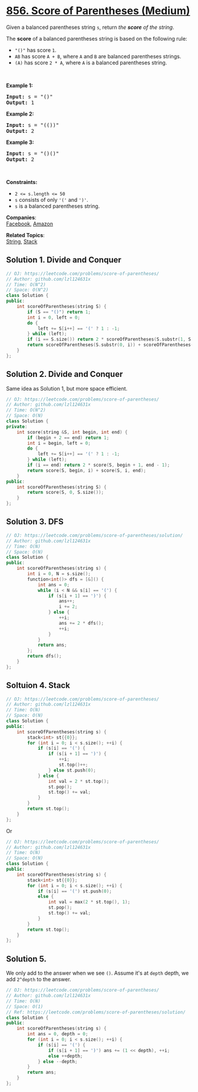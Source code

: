 # [856. Score of Parentheses (Medium)](https://leetcode.com/problems/score-of-parentheses/)

<p>Given a balanced parentheses string <code>s</code>, return <em>the <strong>score</strong> of the string</em>.</p>

<p>The <strong>score</strong> of a balanced parentheses string is based on the following rule:</p>

<ul>
	<li><code>"()"</code> has score <code>1</code>.</li>
	<li><code>AB</code> has score <code>A + B</code>, where <code>A</code> and <code>B</code> are balanced parentheses strings.</li>
	<li><code>(A)</code> has score <code>2 * A</code>, where <code>A</code> is a balanced parentheses string.</li>
</ul>

<p>&nbsp;</p>
<p><strong>Example 1:</strong></p>

<pre><strong>Input:</strong> s = "()"
<strong>Output:</strong> 1
</pre>

<p><strong>Example 2:</strong></p>

<pre><strong>Input:</strong> s = "(())"
<strong>Output:</strong> 2
</pre>

<p><strong>Example 3:</strong></p>

<pre><strong>Input:</strong> s = "()()"
<strong>Output:</strong> 2
</pre>

<p>&nbsp;</p>
<p><strong>Constraints:</strong></p>

<ul>
	<li><code>2 &lt;= s.length &lt;= 50</code></li>
	<li><code>s</code> consists of only <code>'('</code> and <code>')'</code>.</li>
	<li><code>s</code> is a balanced parentheses string.</li>
</ul>


**Companies**:  
[Facebook](https://leetcode.com/company/facebook), [Amazon](https://leetcode.com/company/amazon)

**Related Topics**:  
[String](https://leetcode.com/tag/string/), [Stack](https://leetcode.com/tag/stack/)

## Solution 1. Divide and Conquer

```cpp
// OJ: https://leetcode.com/problems/score-of-parentheses/
// Author: github.com/lzl124631x
// Time: O(N^2)
// Space: O(N^2)
class Solution {
public:
    int scoreOfParentheses(string S) {
        if (S == "()") return 1;
        int i = 0, left = 0;
        do {
            left += S[i++] == '(' ? 1 : -1;
        } while (left);
        if (i == S.size()) return 2 * scoreOfParentheses(S.substr(1, S.size() - 2));
        return scoreOfParentheses(S.substr(0, i)) + scoreOfParentheses(S.substr(i));
    }
};
```

## Solution 2. Divide and Conquer

Same idea as Solution 1, but more space efficient.

```cpp
// OJ: https://leetcode.com/problems/score-of-parentheses/
// Author: github.com/lzl124631x
// Time: O(N^2)
// Space: O(N)
class Solution {
private:
    int score(string &S, int begin, int end) {
        if (begin + 2 == end) return 1;
        int i = begin, left = 0;
        do {
            left += S[i++] == '(' ? 1 : -1;
        } while (left);
        if (i == end) return 2 * score(S, begin + 1, end - 1);
        return score(S, begin, i) + score(S, i, end);
    }
public:
    int scoreOfParentheses(string S) {
        return score(S, 0, S.size());
    }
};
```

## Solution 3. DFS

```cpp
// OJ: https://leetcode.com/problems/score-of-parentheses/solution/
// Author: github.com/lzl124631x
// Time: O(N)
// Space: O(N)
class Solution {
public:
    int scoreOfParentheses(string s) {
        int i = 0, N = s.size();
        function<int()> dfs = [&]() {
            int ans = 0;
            while (i < N && s[i] == '(') {
                if (s[i + 1] == ')') {
                    ans++;
                    i += 2;
                } else {
                    ++i;
                    ans += 2 * dfs();
                    ++i;
                }
            }
            return ans;
        };
        return dfs();
    }
};
```

## Soltuion 4. Stack

```cpp
// OJ: https://leetcode.com/problems/score-of-parentheses/
// Author: github.com/lzl124631x
// Time: O(N)
// Space: O(N)
class Solution {
public:
    int scoreOfParentheses(string s) {
        stack<int> st{{0}};
        for (int i = 0; i < s.size(); ++i) {
            if (s[i] == '(') {
                if (s[i + 1] == ')') {
                    ++i;
                    st.top()++;
                } else st.push(0);
            } else {
                int val = 2 * st.top();
                st.pop();
                st.top() += val;
            }
        }
        return st.top();
    }
};
```

Or

```cpp
// OJ: https://leetcode.com/problems/score-of-parentheses/
// Author: github.com/lzl124631x
// Time: O(N)
// Space: O(N)
class Solution {
public:
    int scoreOfParentheses(string s) {
        stack<int> st{{0}};
        for (int i = 0; i < s.size(); ++i) {
            if (s[i] == '(') st.push(0);
            else {
                int val = max(2 * st.top(), 1);
                st.pop();
                st.top() += val;
            }
        }
        return st.top();
    }
};
```

## Solution 5.

We only add to the answer when we see `()`. Assume it's at `depth` depth, we add `2^depth` to the answer.

```cpp
// OJ: https://leetcode.com/problems/score-of-parentheses/
// Author: github.com/lzl124631x
// Time: O(N)
// Space: O(1)
// Ref: https://leetcode.com/problems/score-of-parentheses/solution/
class Solution {
public:
    int scoreOfParentheses(string s) {
        int ans = 0, depth = 0;
        for (int i = 0; i < s.size(); ++i) {
            if (s[i] == '(') {
                if (s[i + 1] == ')') ans += (1 << depth), ++i;
                else ++depth;
            } else --depth;
        }
        return ans;
    }
};
```